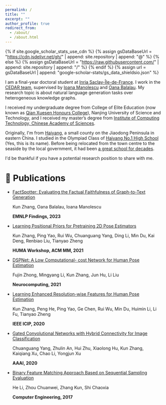 ```yaml
---
permalink: /
title: ""
excerpt: ""
author_profile: true
redirect_from: 
  - /about/
  - /about.html
---
```


{% if site.google_scholar_stats_use_cdn %}
{% assign gsDataBaseUrl = "https://cdn.jsdelivr.net/gh/" | append: site.repository | append: "@" %}
{% else %}
{% assign gsDataBaseUrl = "https://raw.githubusercontent.com/" | append: site.repository | append: "/" %}
{% endif %}
{% assign url = gsDataBaseUrl | append: "google-scholar-stats/gs_data_shieldsio.json" %}

<span class='anchor' id='about-me'></span>

I am a final-year doctoral student at <a href='https://www.inria.fr/en/inria-saclay-centre'>Inria Saclay-Île-de-France</a>. I work in the <a href='https://team.inria.fr/cedar/'>CEDAR team</a>, supervised by <a href='https://pages.saclay.inria.fr/ioana.manolescu/'>Ioana Manolescu</a> and <a href='https://oanabalalau.com/'>Oana Balalau</a>. My research topic is about natural language generation tasks over heterogeneous knowledge graphs.

I received my undergraduate degree from College of Elite Education (now known as <a href='https://qxs.njust.edu.cn/main.htm'>Qian Xuesen Honours College</a>), Nanjing University of Science and Technology, and I received my master’s degree from <a href='http://www.ict.cas.cn/'>Institute of Computing Technology, Chinese Academy of Sciences</a>.

Originally, I'm from <a href='https://en.wikipedia.org/wiki/Haiyang'>Haiyang</a>, a small county on the Jiaodong Peninsula in eastern China. I studied in the Olympiad Class of <a href='https://baike.sogou.com/v4424952.htm'>Haiyang No.1 High School</a> (Yes, this is its name). Before being relocated from the town centre to the seaside by the local government, it had been <a href='images/hyyz.png'>a great school for decades</a>. 

I'd be thankful if you have a potential research position to share with me. 

<!-- My research interest includes neural machine translation and computer vision. I have published more than 100 papers at the top international AI conferences with total <a href='https://scholar.google.com/citations?user=DhtAFkwAAAAJ'>google scholar citations <strong><span id='total_cit'>260000+</span></strong></a> (You can also use google scholar badge <a href='https://scholar.google.com/citations?user=DhtAFkwAAAAJ'><img src="https://img.shields.io/endpoint?url={{ url | url_encode }}&logo=Google%20Scholar&labelColor=f6f6f6&color=9cf&style=flat&label=citations"></a>). -->

<!-- # 🔥 News
- *2022.02*: &nbsp;🎉🎉 Lorem ipsum dolor sit amet, consectetur adipiscing elit. Vivamus ornare aliquet ipsum, ac tempus justo dapibus sit amet. 
- *2022.02*: &nbsp;🎉🎉 Lorem ipsum dolor sit amet, consectetur adipiscing elit. Vivamus ornare aliquet ipsum, ac tempus justo dapibus sit amet.  -->

# 📝 Publications 

- [FactSpotter: Evaluating the Factual Faithfulness of Graph-to-Text Generation](https://hal.science/hal-04257838)

  Kun Zhang, Oana Balalau, Ioana Manolescu

  **EMNLP Findings, 2023**

- [Learning Positional Priors for Pretraining 2D Pose Estimators](https://dl.acm.org/doi/10.1145/3475723.3484252) 
  
  Kun Zhang, Ping Yao, Rui Wu, Chuanguang Yang, Ding Li, Min Du, Kai Deng, Renbiao Liu, Tianyao Zheng
  
  **HUMA Workshop, ACM MM, 2021**

- [DSPNet: A Low Computational- cost Network for Human Pose Estimation](https://www.sciencedirect.com/science/article/pii/S0925231220317288) 
  
  Fujin Zhong, Mingyang Li, Kun Zhang, Jun Hu, Li Liu
  
  **Neurocomputing, 2021**

- [Learning Enhanced Resolution-wise Features for Human Pose Estimation](https://ieeexplore.ieee.org/document/9191174) 
  
  Kun Zhang, Peng He, Ping Yao, Ge Chen, Rui Wu, Min Du, Huimin Li, Li Fu, Tianyao Zheng
  
  **IEEE ICIP, 2020** 

- [Gated Convolutional Networks with Hybrid Connectivity for Image Classification](https://ojs.aaai.org/index.php/AAAI/article/view/6948) 
  
  Chuanguang Yang, Zhulin An, Hui Zhu, Xiaolong Hu, Kun Zhang, Kaiqiang Xu, Chao Li, Yongjun Xu
  
  **AAAI, 2020** 

- [Binary Feature Matching Approach Based on Sequential Sampling Evaluation](http://www.ecice06.com/EN/10.3969/j.issn.1000-3428.2017.08.054) 
  
  He Li, Zhou Chuanwei, Zhang Kun, Shi Chaoxia
  
  **Computer Engineering, 2017** 

<!-- - [Transformation Consistency for Remote Sensing Image Super-Resolution](https://ieeexplore.ieee.org/document/10222766)

  Kai Deng, Ping Yao, Siyuan Cheng, Junyu Bi, Kun Zhang

  **IEEE ICIP, 2023** -->

<!--  - [Skip Attention GAN for Remote Sensing Image Synthesis](https://ieeexplore.ieee.org/document/9414701) 
  
  Kai Deng, Kun Zhang, Siyuan Cheng, Peng He, Ping Yao
  
  **IEEE ICASSP, 2021**
-->

<!-- <div class='paper-box'><div class='paper-box-image'><div><div class="badge">CVPR 2016</div><img src='images/500x300.png' alt="sym" width="100%"></div></div>
<div class='paper-box-text' markdown="1">

[Deep Residual Learning for Image Recognition](https://openaccess.thecvf.com/content_cvpr_2016/papers/He_Deep_Residual_Learning_CVPR_2016_paper.pdf)

**Kaiming He**, Xiangyu Zhang, Shaoqing Ren, Jian Sun

[**Project**](https://scholar.google.com/citations?view_op=view_citation&hl=zh-CN&user=DhtAFkwAAAAJ&citation_for_view=DhtAFkwAAAAJ:ALROH1vI_8AC) <strong><span class='show_paper_citations' data='DhtAFkwAAAAJ:ALROH1vI_8AC'></span></strong>
- Lorem ipsum dolor sit amet, consectetur adipiscing elit. Vivamus ornare aliquet ipsum, ac tempus justo dapibus sit amet. 
</div>
</div> -->

<!-- - [Lorem ipsum dolor sit amet, consectetur adipiscing elit. Vivamus ornare aliquet ipsum, ac tempus justo dapibus sit amet](https://github.com), A, B, C, **CVPR 2020**

# 🎖 Honors and Awards
- *2021.10* Lorem ipsum dolor sit amet, consectetur adipiscing elit. Vivamus ornare aliquet ipsum, ac tempus justo dapibus sit amet. 
- *2021.09* Lorem ipsum dolor sit amet, consectetur adipiscing elit. Vivamus ornare aliquet ipsum, ac tempus justo dapibus sit amet.  -->

<!-- # 📖 Educations
- *2019.06 - 2022.04 (now)*, Lorem ipsum dolor sit amet, consectetur adipiscing elit. Vivamus ornare aliquet ipsum, ac tempus justo dapibus sit amet. 
- *2015.09 - 2019.06*, Lorem ipsum dolor sit amet, consectetur adipiscing elit. Vivamus ornare aliquet ipsum, ac tempus justo dapibus sit amet. 

# 💬 Invited Talks
- *2021.06*, Lorem ipsum dolor sit amet, consectetur adipiscing elit. Vivamus ornare aliquet ipsum, ac tempus justo dapibus sit amet. 
- *2021.03*, Lorem ipsum dolor sit amet, consectetur adipiscing elit. Vivamus ornare aliquet ipsum, ac tempus justo dapibus sit amet.  \| [\[video\]](https://github.com/) -->
<!-- 
# 💻 Internships
- *2019.05 - 2020.02*, [Lorem](https://github.com/), China. -->